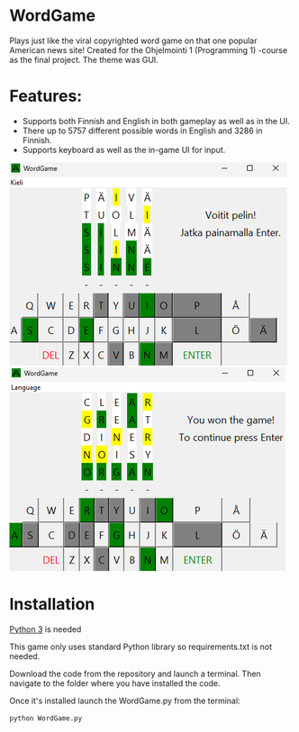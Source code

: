 # WordGame
Plays just like the viral copyrighted word game on that one popular American news site!
Created for the Ohjelmointi 1 (Programming 1) -course as the final project. The theme was GUI.

# Features:
- Supports both Finnish and English in both gameplay as well as in the UI.
- There up to 5757 different possible words in English and 3286 in Finnish.
- Supports keyboard as well as the in-game UI for input.

![](images/2.png)
![](images/1.png)

# Installation
[Python 3](https://www.python.org/downloads/) is needed

This game only uses standard Python library so requirements.txt is not needed.

Download the code from the repository and launch a terminal. Then navigate to the folder where you have installed the code.

Once it's installed launch the WordGame.py from the terminal:

```
python WordGame.py
```


